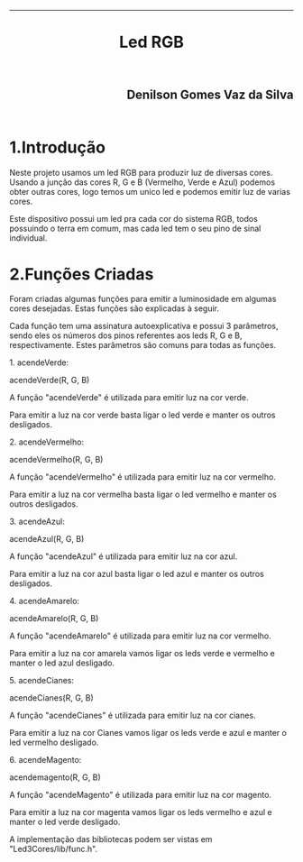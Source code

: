 ﻿***
<h1 align="center" > Led RGB

<br>
<br>

<h2 align="right" >Denilson Gomes Vaz da Silva<br>
<br>

1.Introdução
==========

<p>Neste projeto usamos um led RGB para produzir luz de diversas cores. Usando a junção das cores R, G e B (Vermelho, Verde e Azul) podemos obter outras cores, logo temos um unico led e podemos emitir luz de varias cores.<p/>
<p>Este dispositivo possui um led pra cada cor do sistema RGB, todos possuindo o terra em comum, mas cada led tem o seu pino de sinal individual.<p/>

2.Funções Criadas
==========

<p>Foram criadas algumas funções para emitir a luminosidade em algumas cores desejadas. Estas funções são explicadas à seguir.<p/>
 <p> Cada função tem uma assinatura autoexplicativa e possui 3 parâmetros, sendo eles os números dos pinos referentes aos leds R, G e B, respectivamente. Estes parâmetros são comuns para todas as funções.<p/>
<p> 1. acendeVerde:
<p> acendeVerde(R, G, B) <br>
<p> A função "acendeVerde" é utilizada para emitir luz na cor verde.<p/>
<p> Para emitir a luz na cor verde basta ligar o led verde e manter os outros desligados. <p/>

<p> 2. acendeVermelho: <br>
<p> acendeVermelho(R, G, B) <br>
<p> A função "acendeVermelho" é utilizada para emitir luz na cor vermelho.<p/>
<p> Para emitir a luz na cor vermelha basta ligar o led vermelho e manter os outros desligados. <p/>

<p> 3. acendeAzul: <br>
<p> acendeAzul(R, G, B) <br>
<p> A função "acendeAzul" é utilizada para emitir luz na cor azul.<p/>
<p> Para emitir a luz na cor azul basta ligar o led azul e manter os outros desligados. <p/>

<p> 4. acendeAmarelo: <br>
<p> acendeAmarelo(R, G, B) <br>
<p> A função "acendeAmarelo" é utilizada para emitir luz na cor vermelho.<p/>
<p> Para emitir a luz na cor amarela vamos ligar os leds verde e vermelho e manter o led azul desligado. <p/>

<p> 5. acendeCianes: <br>
<p> acendeCianes(R, G, B) <br>
<p> A função "acendeCianes" é utilizada para emitir luz na cor cianes.<p/>
<p> Para emitir a luz na cor Cianes vamos ligar os leds verde e azul e manter o led vermelho desligado. <p/>

<p> 6. acendeMagento: <br>
<p> acendemagento(R, G, B) <br>
<p> A função "acendeMagento" é utilizada para emitir luz na cor magento.<p/>
<p> Para emitir a luz na cor magenta vamos ligar os leds vermelho e azul e manter o led verde desligado. <p/>

<p> A implementação das bibliotecas podem ser vistas em "Led3Cores/lib/func.h". <p/>